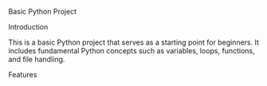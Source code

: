 Basic Python Project

Introduction

This is a basic Python project that serves as a starting point for beginners. It includes fundamental Python concepts such as variables, loops, functions, and file handling.

Features
